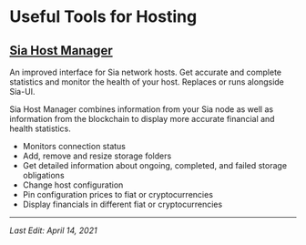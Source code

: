 # Useful Tools for Hosting
## <a href="https://siacentral.com/host-manager" target="_blank" rel="noopener noreferrer">Sia Host Manager</a>
An improved interface for Sia network hosts. Get accurate and complete statistics and monitor the health of your host. Replaces or runs alongside Sia-UI.

Sia Host Manager combines information from your Sia node as well as information from the blockchain to display more accurate financial and health statistics.

* Monitors connection status
* Add, remove and resize storage folders
* Get detailed information about ongoing, completed, and failed storage obligations
* Change host configuration
* Pin configuration prices to fiat or cryptocurrencies
* Display financials in different fiat or cryptocurrencies

---
*Last Edit: April 14, 2021*
